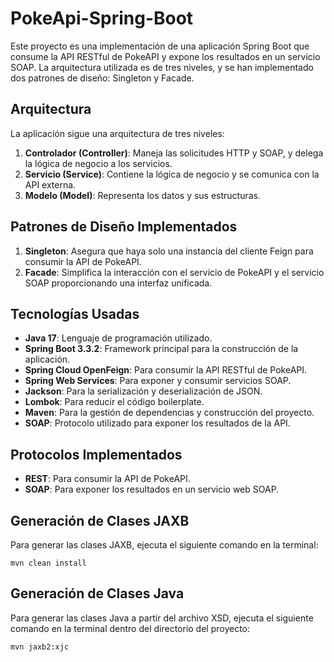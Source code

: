 # PokeApi-Spring-Boot

Este proyecto es una implementación de una aplicación Spring Boot que consume la API RESTful de PokeAPI y expone los resultados en un servicio SOAP. La arquitectura utilizada es de tres niveles, y se han implementado dos patrones de diseño: Singleton y Facade.

## Arquitectura

La aplicación sigue una arquitectura de tres niveles:

1. **Controlador (Controller)**: Maneja las solicitudes HTTP y SOAP, y delega la lógica de negocio a los servicios.
2. **Servicio (Service)**: Contiene la lógica de negocio y se comunica con la API externa.
3. **Modelo (Model)**: Representa los datos y sus estructuras.

## Patrones de Diseño Implementados

1. **Singleton**: Asegura que haya solo una instancia del cliente Feign para consumir la API de PokeAPI.
2. **Facade**: Simplifica la interacción con el servicio de PokeAPI y el servicio SOAP proporcionando una interfaz unificada.

## Tecnologías Usadas

- **Java 17**: Lenguaje de programación utilizado.
- **Spring Boot 3.3.2**: Framework principal para la construcción de la aplicación.
- **Spring Cloud OpenFeign**: Para consumir la API RESTful de PokeAPI.
- **Spring Web Services**: Para exponer y consumir servicios SOAP.
- **Jackson**: Para la serialización y deserialización de JSON.
- **Lombok**: Para reducir el código boilerplate.
- **Maven**: Para la gestión de dependencias y construcción del proyecto.
- **SOAP**: Protocolo utilizado para exponer los resultados de la API.

## Protocolos Implementados

- **REST**: Para consumir la API de PokeAPI.
- **SOAP**: Para exponer los resultados en un servicio web SOAP.

## Generación de Clases JAXB

Para generar las clases JAXB, ejecuta el siguiente comando en la terminal:

`mvn clean install`

## Generación de Clases Java

Para generar las clases Java a partir del archivo XSD, ejecuta el siguiente comando en la terminal dentro del directorio del proyecto:

`mvn jaxb2:xjc`
